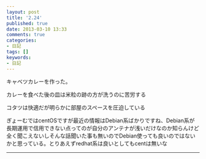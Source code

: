 ```yaml
---
layout: post
title: '2.24'
published: true
date: 2013-03-10 13:33
comments: true
categories:
- 日記
tags: []
keywords:
- 日記
---
```

キャベツカレーを作った。

カレーを食べた後の皿は米粒の跡の方が洗うのに苦労する

コタツは快適だが明らかに部屋のスペースを圧迫している

ぎょーむではcentOSですが最近の情報はDebian系ばかりですね、Debian系が長期運用で信用できない点ってのが自分のアンテナが浅いだけなのか知らんけど全く聞こえないしそんな話聞いた事も無いのでDebian使っても良いのではないかと思っている。とりあえずredhat系は良いとしてもcentは無いな

---

